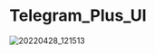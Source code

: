 # Telegram_Plus_UI


![20220428_121513](https://user-images.githubusercontent.com/80044583/165697959-f6b4ea6e-63d6-46c5-87d1-ab5011f82ef4.gif)
